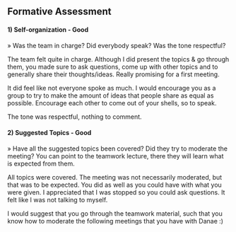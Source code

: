 ## Formative Assessment


#### 1) Self-organization - Good

» Was the team in charge? Did everybody speak? Was the tone respectful?

The team felt quite in charge. Although I did present the topics & go through them, you made sure to ask questions, come up with other topics and to generally share their thoughts/ideas. Really promising for a first meeting.

It did feel like not everyone spoke as much. I would encourage you as a group to try to make the amount of ideas that people share as equal as possible. Encourage each other to come out of your shells, so to speak.

The tone was respectful, nothing to comment.


#### 2) Suggested Topics - Good

» Have all the suggested topics been covered? Did they try to moderate the meeting? You can point to the teamwork lecture, there they will learn what is expected from them.

All topics were covered. The meeting was not necessarily moderated, but that was to be expected. You did as well as you could have with what you were given. I appreciated that I was stopped so you could ask questions. It felt like I was not talking to myself.

I would suggest that you go through the teamwork material, such that you know how to moderate the following meetings that you have with Danae :)
